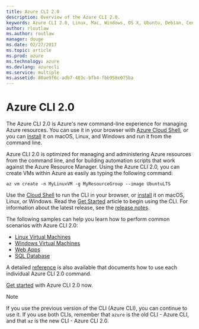 ```yaml
---
title: Azure CLI 2.0
description: Overview of the Azure CLI 2.0.
keywords: Azure CLI 2.0, Linux, Mac, Windows, OS X, Ubuntu, Debian, CentOS, RHEL, SUSE, CoreOS, Docker, Windows, Python, PIP
author: rloutlaw
ms.author: routlaw
manager: douge
ms.date: 02/27/2017
ms.topic: article
ms.prod: azure
ms.technology: azure
ms.devlang: azurecli
ms.service: multiple
ms.assetid: 80ae9f6c-adb7-483c-bfb4-fbb958e075ba
---
```


# Azure CLI 2.0

The Azure CLI 2.0 is Azure's new command-line experience for managing Azure resources.
You can use it in your browser with [Azure Cloud Shell](/azure/cloud-shell/overview),
or you can [install](install-azure-cli.md) it on macOS, Linux, and Windows and run it from the command line.

Azure CLI 2.0 is optimized for managing and administering Azure resources from the command line, and for building automation scripts that work against the Azure Resource Manager. Using the Azure CLI 2.0, you can create VMs within Azure as easily as typing the following command:

```azurecli-interactive
az vm create -n MyLinuxVM -g MyResourceGroup --image UbuntuLTS
```

Use the [Cloud Shell](/azure/cloud-shell/overview) to run the CLI in your browser,
or [install](install-azure-cli.md) it on macOS, Linux, or Windows.
Read the [Get Started](get-started-with-azure-cli.md) article to begin using the CLI.
For information about the latest release, see the [release notes](release-notes-azure-cli.md).

The following samples can help you learn how to perform common scenarios with Azure CLI 2.0:
- [Linux Virtual Machines](/azure/virtual-machines/virtual-machines-linux-cli-samples?toc=%2fcli%2fazure%2ftoc.json&bc=%2fcli%2fazure%2fbreadcrumb%2ftoc.json)
- [Windows Virtual Machines](/azure/virtual-machines/virtual-machines-windows-cli-samples?toc=%2fcli%2fazure%2ftoc.json&bc=%2fcli%2fazure%2fbreadcrumb%2ftoc.json)
- [Web Apps](/azure/app-service-web/app-service-cli-samples?toc=%2fcli%2fazure%2ftoc.json&bc=%2fcli%2fazure%2fbreadcrumb%2ftoc.json)
- [SQL Database](/azure/sql-database/sql-database-cli-samples?toc=%2fcli%2fazure%2ftoc.json&bc=%2fcli%2fazure%2fbreadcrumb%2ftoc.json)

A detailed [reference](/cli/azure/) is also available that documents how to use each individual Azure CLI 2.0 command.

[Get started](get-started-with-azure-cli.md) with Azure CLI 2.0 now.


> [!NOTE]
> If you use the previous version of the CLI (Azure CLI), you can continue to use it.
> If you use both CLIs, remember that `azure` is the old CLI - Azure CLI, and that `az` is the new CLI - Azure CLI 2.0. 